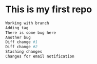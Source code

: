 # This is my first repo

```bash
Working with branch
Adding tag
There is some bug here
Another bug
Diff change #1
Diff change #2
Stashing changes
Changes for email notification

```
